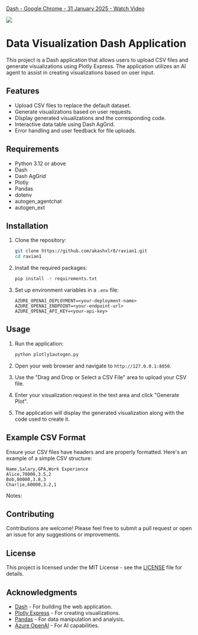<div>
    <a href="https://www.loom.com/share/494994222adc43a2a7af320b343811fc">
      <p>Dash - Google Chrome - 31 January 2025 - Watch Video</p>
    </a>
    <a href="https://www.loom.com/share/494994222adc43a2a7af320b343811fc">
      <img style="max-width:300px;" src="https://cdn.loom.com/sessions/thumbnails/494994222adc43a2a7af320b343811fc-c2e0732dfd1cf141-full-play.gif">
    </a>
  </div>




# Data Visualization Dash Application

This project is a Dash application that allows users to upload CSV files and generate visualizations using Plotly Express. The application utilizes an AI agent to assist in creating visualizations based on user input.

## Features

- Upload CSV files to replace the default dataset.
- Generate visualizations based on user requests.
- Display generated visualizations and the corresponding code.
- Interactive data table using Dash AgGrid.
- Error handling and user feedback for file uploads.

## Requirements

- Python 3.12 or above
- Dash
- Dash AgGrid
- Plotly
- Pandas
- dotenv
- autogen_agentchat
- autogen_ext

## Installation

1. Clone the repository:
   ```bash
   git clone https://github.com/akashxlr8/ravian1.git
   cd ravian1
   ```

2. Install the required packages:
   ```bash
   pip install -r requirements.txt
   ```

3. Set up environment variables in a `.env` file:
   ```plaintext
   AZURE_OPENAI_DEPLOYMENT=<your-deployment-name>
   AZURE_OPENAI_ENDPOINT=<your-endpoint-url>
   AZURE_OPENAI_API_KEY=<your-api-key>
   ```

## Usage

1. Run the application:
   ```bash
   python plotly1autogen.py
   ```

2. Open your web browser and navigate to `http://127.0.0.1:8050`.

3. Use the "Drag and Drop or Select a CSV File" area to upload your CSV file.

4. Enter your visualization request in the text area and click "Generate Plot".

5. The application will display the generated visualization along with the code used to create it.

## Example CSV Format

Ensure your CSV files have headers and are properly formatted. Here's an example of a simple CSV structure:


```csv
Name,Salary,GPA,Work Experience
Alice,70000,3.5,2
Bob,80000,3.8,3
Charlie,60000,3.2,1
```
Notes:

## Contributing

Contributions are welcome! Please feel free to submit a pull request or open an issue for any suggestions or improvements.

## License

This project is licensed under the MIT License - see the [LICENSE](LICENSE) file for details.

## Acknowledgments

- [Dash](https://dash.plotly.com/) - For building the web application.
- [Plotly Express](https://plotly.com/python/plotly-express/) - For creating visualizations.
- [Pandas](https://pandas.pydata.org/) - For data manipulation and analysis.
- [Azure OpenAI](https://azure.microsoft.com/en-us/services/cognitive-services/openai-service/) - For AI capabilities.
